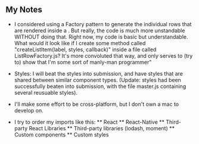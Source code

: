 ## My Notes

* I considered using a Factory pattern to generate the individual rows that are rendered inside a <FlatList>. But really, the code is much more unstandable WITHOUT doing that. Right now, my code is basic but understandable. What would it look like if I create some method called "createListItem(label, styles, callback)" inside a file called ListRowFactory.js? It's more convoluted that way, and only serves to (try to) show that I'm some sort of manly-man programmer"

* Styles: I will beat the styles into submission, and have styles that are shared between similar component types. (Update: styles had been successfully beaten into submission, with the file master.js containing several reusuable styles).

* I'll make some effort to be cross-platform, but I don't own a mac to develop on.

* I try to order my imports like this:
** React
** React-Native
** Third-party React Libraries
** Third-party libraries (lodash, moment)
** Custom components
** Custom styles

